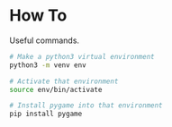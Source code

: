# How To
Useful commands.

```bash
# Make a python3 virtual environment
python3 -m venv env

# Activate that environment
source env/bin/activate

# Install pygame into that environment
pip install pygame
```
